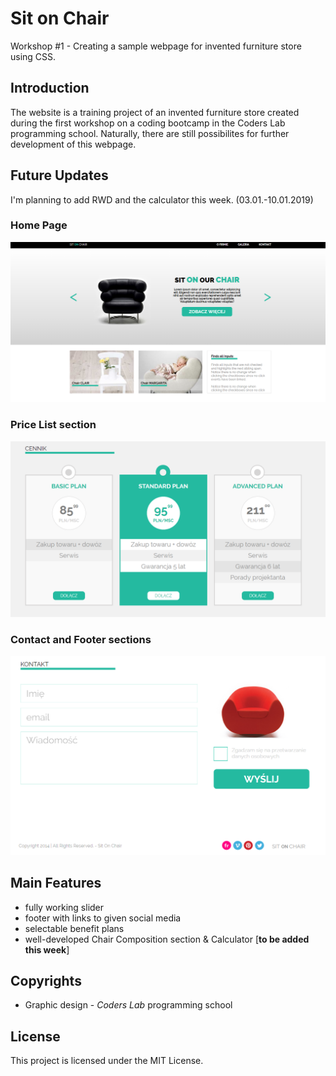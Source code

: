 # Sit on Chair
Workshop #1 - Creating a sample webpage for invented furniture store using CSS.

## Introduction

The website is a training project of an invented furniture store created during the first workshop on a coding bootcamp in the Coders Lab programming school. Naturally, there are still possibilites for further development of this webpage.

## Future Updates

I'm planning to add RWD and the calculator this week. (03.01.-10.01.2019)

### Home Page

![Home Page screenshot](images/Screenshots/front_page.png?raw=true "Home Page")

### Price List section

![Price List section screenshot](images/Screenshots/price_list.png?raw=true "Price List section")

### Contact and Footer sections

![Contact and Footer sections screenshot](images/Screenshots/contact_form.png?raw=true "Contact and Footer sections")

## Main Features

* fully working slider
* footer with links to given social media
* selectable benefit plans 
* well-developed Chair Composition section & Calculator [<b>to be added this week</b>]

## Copyrights

* Graphic design - *Coders Lab* programming school

## License

This project is licensed under the MIT License.
